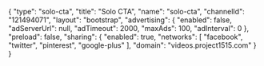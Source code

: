 {
    "type": "solo-cta",
    "title": "Solo CTA",
    "name": "solo-cta",
    "channelId": "121494071",
    "layout": "bootstrap",
    "advertising": {
        "enabled": false,
        "adServerUrl": null,
        "adTimeout": 2000,
        "maxAds": 100,
        "adInterval": 0
    },
    "preload": false,
    "sharing": {
        "enabled": true,
        "networks": [
            "facebook",
            "twitter",
            "pinterest",
            "google-plus"
        ],
        "domain": "videos.project1515.com"
    }
}